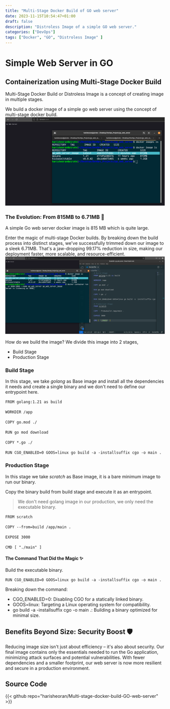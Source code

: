 ```yaml
---
title: "Multi-Stage Docker Build of GO web server"
date: 2023-11-15T10:54:47+01:00
draft: false
description: "Distroless Image of a simple GO web server."
categories: ["DevOps"]
tags: ["Docker", "GO", "Distroless Image" ]
---
```


# Simple Web Server in GO

## Containerization using Multi-Stage Docker Build
Multi-Stage Docker Build or Distroless Image is a concept of creating image in multiple stages.

We build a docker image of a simple go web server using the concept of multi-stage docker build.
![](o1.png)

### The Evolution: From 815MB to 6.71MB 🚀

A simple Go web server docker image is 815 MB which is quite large.

Enter the magic of multi-stage Docker builds. By breaking down the build process into distinct stages, we've successfully trimmed down our image to a sleek 6.71MB. That's a jaw-dropping 99.17% reduction in size, making our deployment faster, more scalable, and resource-efficient.
![](o2.png)

How do we build the image?
We divide this image into 2 stages,
- Build Stage
- Production Stage

### Build Stage
In this stage, we take *golang* as Base image and install all the dependencies it needs and create a single binary and we don't need to define our entrypoint here.

```
FROM golang:1.21 as build

WORKDIR /app

COPY go.mod ./

RUN go mod download

COPY *.go ./

RUN CGO_ENABLED=0 GOOS=linux go build -a -installsuffix cgo -o main .

```

### Production Stage
In this stage we take *scratch* as Base image, it is a bare minimum image to run our binary.

Copy the binary build from build stage and execute it as an entrypoint.

> We don't need golang image in our production, we only need the executable binary.

```
FROM scratch

COPY --from=build /app/main .

EXPOSE 3000

CMD [ "./main" ]
```


#### The Command That Did the Magic ✨
Build the executable binary.

```
RUN CGO_ENABLED=0 GOOS=linux go build -a -installsuffix cgo -o main .
```
Breaking down the command:

- CGO_ENABLED=0: Disabling CGO for a statically linked binary.
- GOOS=linux: Targeting a Linux operating system for compatibility.
- go build -a -installsuffix cgo -o main .: Building a binary optimized for minimal size.

## Benefits Beyond Size: Security Boost 🛡️

Reducing image size isn't just about efficiency – it's also about security. Our final image contains only the essentials needed to run the Go application, minimizing attack surfaces and potential vulnerabilities. With fewer dependencies and a smaller footprint, our web server is now more resilient and secure in a production environment.

## Source Code
{{< github repo="harisheoran/Multi-stage-docker-build-GO-web-server" >}}
